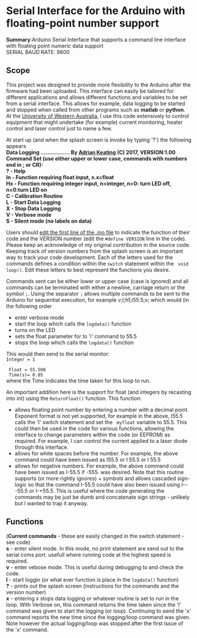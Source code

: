 # Serial Interface for the Arduino with floating-point number support  
 <b>Summary</b>:Arduino Serial Interface that supports a command line interface with floating point numeric data support<br>
 SERIAL BAUD RATE: 9600
 ## Scope
This project was designed to provide more flexibility to the Arduino after the firmware had been uploaded.  This interface can easily be tailored for different applications and allows different functions and variables to be set from a serial interface.  This allows for example, data logging to be started and stopped when called from other programs such as <b>matlab</b> or <b>python</b>.  At the [University of Western Australia](https://www.uwa.edu.au/), I use this code extensively to control equipment that might undertake (for example) current monitoring, heater control and laser control just to name a few.

At start up (and when the splash screen is invoke by typing '?') the following appears<br>
<b> Data Logging ................. By [Adrian Keating](http://www.web.uwa.edu.au/person/adrian.keating) (C) 2017, VERSION:1.00<br>
Command Set (use either upper or lower case, commands with numbers end in ; or CR):<br>
? - Help<br>
In - Function requiring float input, x.x=float<br>
Hx - Function requiring integer input, n=integer, n=0: turn LED off, n=0:turn LED on<br>
C - Calibration Routine<br>
L - Start Data Logging<br>
X - Stop Data Logging<br>
V - Verbose mode<br>
S - Silent mode (no labels on data)</b><br>

Users should [edit the first line of the .ino file](./SerialArdCMD/SerialArdCMD.ino) to indicate the function of their code and the VERSION number (edit the <code>#define VERSION</code> line in the code).   Please keep an acknowledge of my original contribution in the source code. Keeping track of version numbers from the splash screen is an important way to track your code development.  Each of the letters used for the commands defines a condition within the <code>switch</code> statement within the <code> void loop()</code>.  Edit these letters to best represent the functions you desire.

Commands sent can be either lower or upper case (case is ignored) and all commands can be terminated with either a newline, carriage return or the symbol <code>;</code>. Using the separator <code>;</code> allows multiple commands to be sent to the Arduino for sequential execution, for example v;l;h1;i55.5;x;  which would (in the following order
* enter verbose mode
* start the loop which calls the <code>logdata()</code> function
* turns on the LED
* sets the float parameter for to 'i' command to 55.5
* stops the loop which calls the <code>logdata()</code> function

This would then send to the serial monitor:<br>
<code>Integer = 1 <br>
Float = 55.500<br>
Time(s)= 0.05 </code><br>
 where the Time indicates the time taken for this loop to run.

An important addition here is the support for float (and integers by recasting into int) using the <code>ReturnFloat()</code> function.  This function:
* allows floating point number by entering a number with a decimal point.  Exponent format is not yet supported, for example in the above, I55.5  calls the 'I' switch statement and set the <code> myfloat</code> variable to 55.5.  This could then be used in the code for various functions, allowing the interface to change parameters within the code (or EEPROM) as required.  For example, I can control the current applied to a laser diode through this interface.
* allows for white spaces before the number. For example, the above command could have been issued as I55.5 or I 55.5 or I  55.5
* allows for negative numbers.  For example, the above command could have been issued as I-55.5 if -555. was desired.  Note that this routine supports (or more rightly ignores) + symbols and allows cascaded sign-logic so that the command I-55.5  could have also been issued using I---55.5 or I-+55.5.  This is useful where the code generating the commands may be just be dumb and concatenate sign strings - unlikely but I wanted to trap it anyway.


 ## Functions
(<b>Current commands</b> - these are easily changed in the switch statement - see code)<br>
<b>s</b> - enter silent mode.  In this mode, no print statement are send out to the serial coms port.  usefull where running code at the highest speed is required.<br>
<b>v</b> - enter vebose mode.  This is useful during debugging to and check the code.<br>
<b>l</b> - start loggin (or what ever function is place in the <code>logdata()</code> function)<br>
<b>?</b> - prints out the splash screen (instructions for the commands and the version number)<br>
<b>x</b> - entering x stops data logging or whatever routine is set to run in the loop.  With Verbose on, this command returns the time taken since the ‘l’ command was given to start the logging (or loop).  Continuing to send the 'x' command reports the new time since the logging/loop command was given.  Note however the actual logging/loop was stopped after the first issue of the 'x' command.<br>
